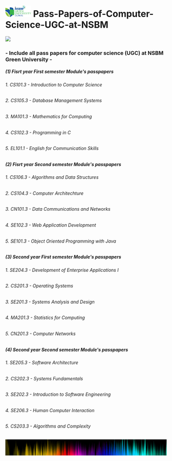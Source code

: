 # <img src="https://github.com/Nirmana-KAS/Tempate-Photo/blob/main/NSBM%20LOGO.png" alt="NSBM LOGO" width="80px"> Pass-Papers-of-Computer-Science-UGC-at-NSBM
<img src="https://user-images.githubusercontent.com/73097560/115834477-dbab4500-a447-11eb-908a-139a6edaec5c.gif">
<h3><b>- Include all pass papers for computer science (UGC) at NSBM Green University -</b></h3>

<h5><b>(1) Fisrt year First semester Module's passpapers</b></h5>
<h6>1. CS101.3 - Introduction to Computer Science</h6>
<h6>2. CS105.3 - Database Management Systems</h6>
<h6>3. MA101.3 - Mathematics for Computing</h6>
<h6>4. CS102.3 - Programming in C</h6>
<h6>5. EL101.1 - English for Communication Skills</h6>

<h5><b>(2) Fisrt year Second semester Module's passpapers</b></h5>
<h6>1. CS106.3 - Algorithms and Data Structures</h6>
<h6>2. CS104.3 - Computer Architechture</h6>
<h6>3. CN101.3 - Data Communications and Networks</h6>
<h6>4. SE102.3 - Web Application Development</h6>
<h6>5. SE101.3 - Object Oriented Programming with Java</h6>

<h5><b>(3) Second year First semester Module's passpapers</b></h5>
<h6>1. SE204.3 - Development of Enterprise Applications I</h6>
<h6>2. CS201.3 - Operating Systems</h6>
<h6>3. SE201.3 - Systems Analysis and Design</h6>
<h6>4. MA201.3 - Statistics for Computing</h6>
<h6>5. CN201.3 - Computer Networks</h6>

<h5><b>(4) Second year Second semester Module's passpapers</b></h5>
<h6>1. SE205.3 - Software Architecture</h6>
<h6>2. CS202.3 - Systems Fundamentals</h6>
<h6>3. SE202.3 - Introduction to Software Engineering</h6>
<h6>4. SE206.3 - Human Computer Interaction</h6>
<h6>5. CS203.3 - Algorithms and Complexity</h6>

<img src="https://github.com/Nirmana-KAS/Tempate-Photo/blob/main/ViPW.gif" width="100%" height="50">

